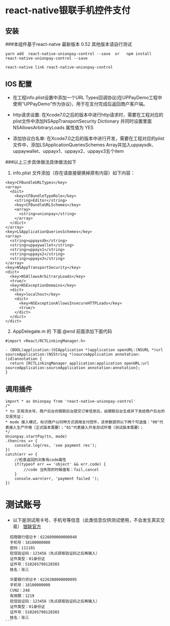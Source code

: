 # react-native银联手机控件支付

## 安装

###本组件基于react-natve 最新版本 0.52  其他版本请自行测试

```
yarn add  react-native-unionpay-control --save  or   npm install react-native-unionpay-control --save

react-native link react-native-unionpay-control
```

## IOS 配置
- 在工程info.plist设置中添加一个URL Types回调协议(在UPPayDemo工程中使用“UPPayDemo”作为协议)，用于在支付完成后返回商户客户端。

- http请求设置: 在Xcode7.0之后的版本中进行http请求时，需要在工程对应的plist文件中添加NSAppTransportSecurity  Dictionary 并同时设置里面NSAllowsArbitraryLoads 属性值为 YES
- 添加协议白名单: 在Xcode7.0之后的版本中进行开发，需要在工程对应的plist文件中，添加LSApplicationQueriesSchemes  Array并加入uppaysdk、uppaywallet、uppayx1、uppayx2、uppayx3五个item

###以上三步具体做法具体做法如下
1. info.plist 文件添加（存在请直接替换掉原有内容）如下内容：

```
<key>CFBundleURLTypes</key>
<array>
  <dict>
    <key>CFBundleTypeRole</key>
    <string>Editor</string>
    <key>CFBundleURLSchemes</key>
    <array>
      <string>unionpay</string>
    </array>
  </dict>
</array>
<key>LSApplicationQueriesSchemes</key>
<array>
  <string>uppaysdk</string>
  <string>uppaywallet</string>
  <string>uppayx1</string>
  <string>uppayx2</string>
  <string>uppayx3</string>
</array>
<key>NSAppTransportSecurity</key>
<dict>
  <key>NSAllowsArbitraryLoads</key>
  <true/>
  <key>NSExceptionDomains</key>
  <dict>
    <key>localhost</key>
    <dict>
      <key>NSExceptionAllowsInsecureHTTPLoads</key>
      <true/>
    </dict>
  </dict>
</dict>
```

2. AppDelegate.m 的 下面 @end 前面添加下面代码

```
#import <React/RCTLinkingManager.h>

- (BOOL)application:(UIApplication *)application openURL:(NSURL *)url sourceApplication:(NSString *)sourceApplication annotation:(id)annotation {
  return [RCTLinkingManager application:application openURL:url sourceApplication:sourceApplication annotation:annotation];
}
```

## 	调用插件

```
import * as Unionpay from 'react-native-unionpay-control'
/*
* tn 交易流水号，商户后台向银联后台提交订单信息后，由银联后台生成并下发给商户后台的交易凭证；
* mode 接入模式，标识商户以何种方式调用支付控件，该参数提供以下两个可选值："00"代表接入生产环境（正式版本需要）；"01"代表接入开发测试环境（测试版本需要）；
*/
Unionpay.startPay(tn, mode)
.then(res => {
	console.log(res, 'see payment res');
})
catch(err => {
	//检查返回的对象有code属性
	if(typeof err == 'object' && err.code) {
		//code 当失败的时候值有：fail,cancel
	}
	console.warn(err, 'payment failed ');
})
```

# 测试账号
- 以下是测试用卡号、手机号等信息（此类信息仅供测试使用，不会发生真实交易）
  [银联官方](https://open.unionpay.com/ajweb/product/newProDetail?proId=3)

```
  招商银行借记卡：6226090000000048  
  手机号：18100000000  
  密码：111101
  短信验证码：123456（先点获取验证码之后再输入）  
  证件类型：01身份证  
  证件号：510265790128303  
  姓名：张三
```

````
  华夏银行贷记卡：6226388000000095
  手机号：18100000000
  CVN2：248
  有效期：1219
  短信验证码：123456（先点获取验证码之后再输入）
  证件类型：01身份证
  证件号：510265790128303
  姓名：张三
```
